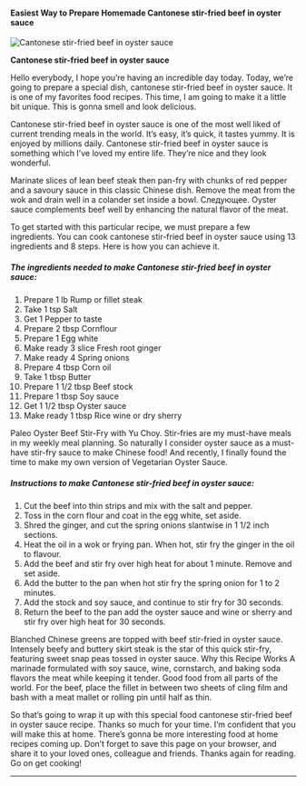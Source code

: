             

#### Easiest Way to Prepare Homemade Cantonese stir-fried beef in oyster sauce

![Cantonese stir-fried beef in oyster sauce](https://img-global.cpcdn.com/recipes/6274435810590720/751x532cq70/cantonese-stir-fried-beef-in-oyster-sauce-recipe-main-photo.jpg)

**Cantonese stir-fried beef in oyster sauce**

Hello everybody, I hope you’re having an incredible day today. Today, we’re going to prepare a special dish, cantonese stir-fried beef in oyster sauce. It is one of my favorites food recipes. This time, I am going to make it a little bit unique. This is gonna smell and look delicious.

Cantonese stir-fried beef in oyster sauce is one of the most well liked of current trending meals in the world. It’s easy, it’s quick, it tastes yummy. It is enjoyed by millions daily. Cantonese stir-fried beef in oyster sauce is something which I’ve loved my entire life. They’re nice and they look wonderful.

Marinate slices of lean beef steak then pan-fry with chunks of red pepper and a savoury sauce in this classic Chinese dish. Remove the meat from the wok and drain well in a colander set inside a bowl. Следующее. Oyster sauce complements beef well by enhancing the natural flavor of the meat.

To get started with this particular recipe, we must prepare a few ingredients. You can cook cantonese stir-fried beef in oyster sauce using 13 ingredients and 8 steps. Here is how you can achieve it.

##### The ingredients needed to make Cantonese stir-fried beef in oyster sauce:

1.  Prepare 1 lb Rump or fillet steak
2.  Take 1 tsp Salt
3.  Get 1 Pepper to taste
4.  Prepare 2 tbsp Cornflour
5.  Prepare 1 Egg white
6.  Make ready 3 slice Fresh root ginger
7.  Make ready 4 Spring onions
8.  Prepare 4 tbsp Corn oil
9.  Take 1 tbsp Butter
10.  Prepare 1 1/2 tbsp Beef stock
11.  Prepare 1 tbsp Soy sauce
12.  Get 1 1/2 tbsp Oyster sauce
13.  Make ready 1 tbsp Rice wine or dry sherry

Paleo Oyster Beef Stir-Fry with Yu Choy. Stir-fries are my must-have meals in my weekly meal planning. So naturally I consider oyster sauce as a must-have stir-fry sauce to make Chinese food! And recently, I finally found the time to make my own version of Vegetarian Oyster Sauce.

##### Instructions to make Cantonese stir-fried beef in oyster sauce:

1.  Cut the beef into thin strips and mix with the salt and pepper.
2.  Toss in the corn flour and coat in the egg white, set aside.
3.  Shred the ginger, and cut the spring onions slantwise in 1 1/2 inch sections.
4.  Heat the oil in a wok or frying pan. When hot, stir fry the ginger in the oil to flavour.
5.  Add the beef and stir fry over high heat for about 1 minute. Remove and set aside.
6.  Add the butter to the pan when hot stir fry the spring onion for 1 to 2 minutes.
7.  Add the stock and soy sauce, and continue to stir fry for 30 seconds.
8.  Return the beef to the pan add the oyster sauce and wine or sherry and stir fry over high heat for 30 seconds.

Blanched Chinese greens are topped with beef stir-fried in oyster sauce. Intensely beefy and buttery skirt steak is the star of this quick stir-fry, featuring sweet snap peas tossed in oyster sauce. Why this Recipe Works A marinade formulated with soy sauce, wine, cornstarch, and baking soda flavors the meat while keeping it tender. Good food from all parts of the world. For the beef, place the fillet in between two sheets of cling film and bash with a meat mallet or rolling pin until half as thin.

So that’s going to wrap it up with this special food cantonese stir-fried beef in oyster sauce recipe. Thanks so much for your time. I’m confident that you will make this at home. There’s gonna be more interesting food at home recipes coming up. Don’t forget to save this page on your browser, and share it to your loved ones, colleague and friends. Thanks again for reading. Go on get cooking!

* * *